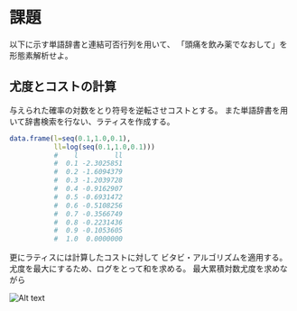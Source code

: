 # 課題

以下に示す単語辞書と連結可否行列を用いて、
「頭痛を飲み薬でなおして」を形態素解析せよ。

## 尤度とコストの計算

与えられた確率の対数をとり符号を逆転させコストとする。
また単語辞書を用いて辞書検索を行ない、ラティスを作成する。

```r
data.frame(l=seq(0.1,1.0,0.1),
           ll=log(seq(0.1,1.0,0.1)))
           #    l         ll
           #  0.1 -2.3025851
           #  0.2 -1.6094379
           #  0.3 -1.2039728
           #  0.4 -0.9162907
           #  0.5 -0.6931472
           #  0.6 -0.5108256
           #  0.7 -0.3566749
           #  0.8 -0.2231436
           #  0.9 -0.1053605
           #  1.0  0.0000000
```

更にラティスには計算したコストに対して
ビタビ・アルゴリズムを適用する。
尤度を最大にするため、ログをとって和を求める。
最大累積対数尤度を求めながら

![Alt text](https://raw.githubusercontent.com/kisiyama/images/master/lattice.png)
